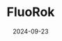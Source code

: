 ---  
layout: startup_page  
title: "FluoRok"  
id: "fluorok.com"  
permalink: "/fluorokfluorok.com09232024/"  
website: "https://www.fluorok.com/"  
funding_round: ""  
funding_amount: "£7.7M"  
investors: "BGF, Green Generation Fund, Volta Energy Technologies, Oxford Science Enterprises, University of Oxford, Excellis Holding, angels"  
about: "FluoRok, a University of Oxford spin-out, has developed a patented method for producing fluorochemicals, crucial for various industries. Their innovative process bypasses the use of hazardous hydrogen fluoride, offering a safer, more sustainable, and cost-effective alternative. This technology is already attracting significant interest from customers in sectors such as Li-ion batteries and agrochemicals."  
markets: "Chemicals, Battery Technology, Agrochemicals, Chemical Manufacturing"  
hq: "Oxford, Oxfordshire, United Kingdom"  
founded_year: "2022"  
linkedin: "https://uk.linkedin.com/company/fluorok"  
twitter: ""  
instagram: ""  
facebook: ""  
crunchbase: "https://www.crunchbase.com/organization/fluorok?utm_source=linkedin&utm_medium=referral&utm_campaign=linkedin_companies&utm_content=profile_cta_anon&trk=funding_crunchbase"  
pitchbook: ""  

date_display: "23-Sep-2024"  
date: "2024-09-23"

# SEO Optimization  
meta_title: "FluoRok -  Funding (£7.7M)"  
meta_description: "FluoRok, FluoRok, a University of Oxford spin-out, has developed a patented method for producing fluorochemicals, crucial for various industries. Their innovat..."  
meta_keywords: "FluoRok, Chemicals, Battery Technology, Agrochemicals, Chemical Manufacturing,  funding"  
canonical_url: "https://startup.projectstartups.com/fluorokfluorok.com09232024/"  
---